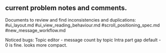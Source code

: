 ## current problem notes and comments.

Documents to review and find inconsistencies and duplications:
#ui_layout.md
#ui_view_reading_behaviour.md
#scroll_positioning_spec.md
#new_message_workflow.md

Noticed bugs:
Topic editor - message count by topic
Intra part gap default - 0 is fine. looks more compact.